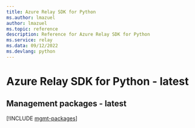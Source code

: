 ```yaml
---
title: Azure Relay SDK for Python
ms.author: lmazuel
author: lmazuel
ms.topic: reference
description: Reference for Azure Relay SDK for Python
ms.service: relay
ms.data: 09/12/2022
ms.devlang: python
---
```

# Azure Relay SDK for Python - latest

## Management packages - latest
[!INCLUDE [mgmt-packages](relay-mgmt-index.md)]